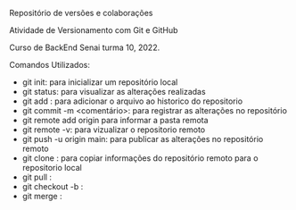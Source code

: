 ﻿Repositório de versões e colaborações

Atividade de Versionamento com Git e GitHub

Curso de BackEnd Senai turma 10, 2022.

Comandos Utilizados:

- git init: para inicializar um repositório local
- git status: para visualizar as alterações realizadas
- git add <nome arquivo>: para adicionar o arquivo ao historico do repositorio
- git commit -m <comentário>: para registrar as alterações no repositório 
- git remote add origin <destino>  para informar a pasta remota
- git remote -v: para vizualizar o repositorio remoto
- git push -u origin main: para publicar as alterações no repositório remoto
- git clone <URL> : para copiar informações do repositório remoto para o repositorio local
- git pull :
- git checkout -b :
- git merge :


